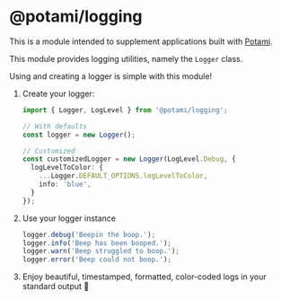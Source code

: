 # @potami/logging

This is a module intended to supplement applications built with [Potami](https://jsr.io/@potami/core).

This module provides logging utilities, namely the `Logger` class.

Using and creating a logger is simple with this module!

1. Create your logger:
    ```ts
    import { Logger, LogLevel } from '@potami/logging';

    // With defaults
    const logger = new Logger();

    // Customized
    const customizedLogger = new Logger(LogLevel.Debug, {
      logLevelToColor: {
        ...Logger.DEFAULT_OPTIONS.logLevelToColor,
        info: 'blue',
      }
    });
    ```
2. Use your logger instance
    ```ts
    logger.debug('Beepin the boop.');
    logger.info('Beep has been booped.');
    logger.warn('Beep struggled to boop.');
    logger.error('Beep could not boop.');
    ```
3. Enjoy beautiful, timestamped, formatted, color-coded logs in your standard output 💆

    